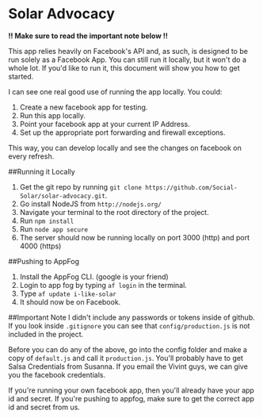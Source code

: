 Solar Advocacy
==============
**!! Make sure to read the important note below !!**

This app relies heavily on Facebook's API and, as such, is designed to be run solely as a Facebook App. You can still run it locally, but it won't do a whole lot. If you'd like to run it, this document will show you how to get started.

I can see one real good use of running the app locally. You could:

1. Create a new facebook app for testing.
2. Run this app locally.
3. Point your facebook app at your current IP Address.
4. Set up the appropriate port forwarding and firewall exceptions.

This way, you can develop locally and see the changes on facebook on every refresh.

##Running it Locally
1. Get the git repo by running `git clone https://github.com/Social-Solar/solar-advocacy.git`.
2. Go install NodeJS from `http://nodejs.org/`
3. Navigate your terminal to the root directory of the project.
4. Run `npm install`
5. Run `node app secure`
6. The server should now be running locally on port 3000 (http) and port 4000 (https)

##Pushing to AppFog
1. Install the AppFog CLI. (google is your friend)
2. Login to app fog by typing `af login` in the terminal.
3. Type `af update i-like-solar`
4. It should now be on Facebook.

##Important Note
I didn't include any passwords or tokens inside of github. If you look inside `.gitignore` you can see that `config/production.js` is not included in the project.

Before you can do any of the above, go into the config folder and make a copy of `default.js` and call it `production.js`. You'll probably have to get Salsa Credentials from Susanna. If you email the Vivint guys, we can give you the facebook credentials.

If you're running your own facebook app, then you'll already have your app id and secret. If you're pushing to appfog, make sure to get the correct app id and secret from us.
